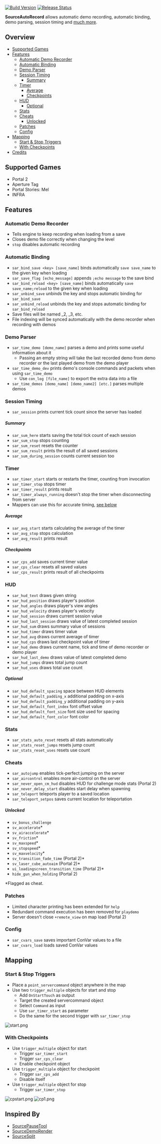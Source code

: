 [![Build Version](https://img.shields.io/badge/version-v1.5-brightgreen.svg)](https://github.com/NeKzor/SourceAutoRecord/projects/1)
[![Release Status](https://img.shields.io/github/release/NeKzor/SourceAutoRecord/all.svg)](https://github.com/NeKzor/SourceAutoRecord/releases)

**SourceAutoRecord** allows automatic demo recording, automatic binding, demo parsing, session timing and [much more](#features).

## Overview
- [Supported Games](#supported-games)
- [Features](#features)
  - [Automatic Demo Recorder](#automatic-demo-recorder)
  - [Automatic Binding](#automatic-binding)
  - [Demo Parser](#demo-parser)
  - [Session Timing](#session-timing)
    - [Summary](#summary)
  - [Timer](#timer)
    - [Average](#average)
    - [Checkpoints](#checkpoints)
  - [HUD](#hud)
    - [Optional](#optional)
  - [Stats](#stats)
  - [Cheats](#cheats)
    - [Unlocked](#unlocked)
  - [Patches](#patches)
  - [Config](#config)
- [Mapping](#mapping)
  - [Start & Stop Triggers](#start--stop-triggers)
  - [With Checkpoints](#with-checkpoints)
- [Credits](#inspired-by)

## Supported Games
- Portal 2
- Aperture Tag
- Portal Stories: Mel
- INFRA

## Features

### Automatic Demo Recorder
- Tells engine to keep recording when loading from a save
- Closes demo file correctly when changing the level
- `stop` disables automatic recording

### Automatic Binding
- `sar_bind_save <key> [save_name]` binds automatically `save save_name` to the given key when loading
- `sar_save_flag [echo_message]` appends `;echo message` to the save bind
- `sar_bind_reload <key> [save_name]` binds automatically `save save_name;reload` to the given key when loading
- `sar_unbind_save` unbinds the key and stops automatic binding for `sar_bind_save`
- `sar_unbind_reload` unbinds the key and stops automatic binding for `sar_bind_reload`
- Save files will be named _2, _3, etc.
- File indexing will be synced automatically with the demo recorder when recording with demos

### Demo Parser
- `sar_time_demo [demo_name]` parses a demo and prints some useful information about it
  - Passing an empty string will take the last recorded demo from demo recorder or the last played demo from the demo player
- `sar_time_demo_dev` prints demo's console commands and packets when using `sar_time_demo`
  - Use `con_log [file_name]` to export the extra data into a file
- `sar_time_demos [demo_name] [demo_name2] [etc.]` parses multiple demos

### Session Timing
- `sar_session` prints current tick count since the server has loaded

##### Summary
- `sar_sum_here` starts saving the total tick count of each session
- `sar_sum_stop` stops counting
- `sar_sum_reset` resets the counter
- `sar_sum_result` prints the result of all saved sessions
- `sar_sum_during_session` counts current session too

### Timer
- `sar_timer_start` starts or restarts the timer, counting from invocation
- `sar_timer_stop` stops timer
- `sar_timer_result` prints result
- `sar_timer_always_running` doesn't stop the timer when disconnecting from server
- Mappers can use this for accurate timing, [see below](#mapping)

##### Average
- `sar_avg_start` starts calculating the average of the timer
- `sar_avg_stop` stops calculation
- `sar_avg_result` prints result

##### Checkpoints
- `sar_cps_add` saves current timer value
- `sar_cps_clear` resets all saved values
- `sar_cps_result` prints result of all checkpoints

### HUD
- `sar_hud_text` draws given string
- `sar_hud_position` draws player's position
- `sar_hud_angles` draws player's view angles
- `sar_hud_velocity` draws player's velocity
- `sar_hud_session` draws current session value
- `sar_hud_last_session` draws value of latest completed session
- `sar_hud_sum` draws summary value of sessions
- `sar_hud_timer` draws timer value
- `sar_hud_avg` draws current average of timer
- `sar_hud_cps` draws last checkpoint value of timer
- `sar_hud_demo` draws current name, tick and time of demo recorder or demo player
- `sar_hud_last_demo` draws value of latest completed demo
- `sar_hud_jumps` draws total jump count
- `sar_hud_uses` draws total use count

##### Optional
- `sar_hud_default_spacing` space between HUD elements
- `sar_hud_default_padding_x` additional padding on x-axis
- `sar_hud_default_padding_y` additional padding on y-axis
- `sar_hud_default_font_index` font offset value
- `sar_hud_default_font_size` font size used for spacing
- `sar_hud_default_font_color` font color

### Stats
- `sar_stats_auto_reset` resets all stats automatically
- `sar_stats_reset_jumps` resets jump count
- `sar_stats_reset_uses` resets use count

### Cheats
- `sar_autojump` enables tick-perfect jumping on the server
- `sar_aircontrol` enables more air-control on the server
- `sar_never_open_cm_hud` disables HUD for challenge mode stats (Portal 2)
- `sar_never_delay_start` disables start delay when spawning
- `sar_teleport` teleports player to a saved location
- `sar_teleport_setpos` saves current location for teleportation

##### Unlocked
- `sv_bonus_challenge`
- `sv_accelerate`*
- `sv_airaccelerate`*
- `sv_friction`*
- `sv_maxspeed`*
- `sv_stopspeed`*
- `sv_maxvelocity`*
- `sv_transition_fade_time` (Portal 2)*
- `sv_laser_cube_autoaim` (Portal 2)*
- `ui_loadingscreen_transition_time` (Portal 2)*
- `hide_gun_when_holding` (Portal 2)

*Flagged as cheat.

### Patches
- Limited character printing has been extended for `help`
- Redundant command execution has been removed for `playdemo`
- Server doesn't close `+remote_view` on map load (Portal 2)

### Config
- `sar_cvars_save` saves important ConVar values to a file
- `sar_cvars_load` loads saved ConVar values

## Mapping

### Start & Stop Triggers
- Place a `point_servercommand` object anywhere in the map
- Use two `trigger_multiple` objects for start and stop
  - Add `OnStartTouch` as output
  - Target the created servercommand object
  - Select `Command` as input
  - Use `sar_timer_start` as parameter
  - Do the same for the second trigger with `sar_timer_stop`

![start.png](docs/start.png)

### With Checkpoints
- Use `trigger_multiple` object for start
  - Trigger `sar_timer_start`
  - Trigger `sar_cps_clear`
  - Enable checkpoint object
- Use `trigger_multiple` object for checkpoint
  - Trigger `sar_cps_add`
  - Disable itself
- Use `trigger_multiple` object for stop
  - Trigger `sar_timer_stop`

![cpstart.png](docs/cpstart.png)
![cp1.png](docs/cp1.png)

## Inspired By
- [SourcePauseTool](https://github.com/YaLTeR/SourcePauseTool)
- [SourceDemoRender](https://github.com/crashfort/SourceDemoRender)
- [SourceSplit](https://github.com/fatalis/SourceSplit)